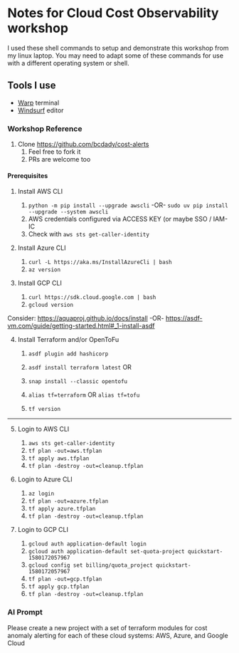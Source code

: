 # Notes for Cloud Cost Observability workshop

I used these shell commands to setup and demonstrate this workshop from my linux laptop.
You may need to adapt some of these commands for use with a different operating system or shell.

## Tools I use

- [Warp](https://www.warp.dev/) terminal
- [Windsurf](https://codeium.com/windsurf/) editor

### Workshop Reference

1. Clone <https://github.com/bcdady/cost-alerts>
    1. Feel free to fork it
    2. PRs are welcome too

#### Prerequisites

1. Install AWS CLI

    1. `python -m pip install --upgrade awscli` -OR- `sudo uv pip install --upgrade --system awscli`
    2. AWS credentials configured via ACCESS KEY (or maybe SSO / IAM-IC
    3. Check with `aws sts get-caller-identity`

2. Install Azure CLI

    1. `curl -L https://aka.ms/InstallAzureCli | bash`
    2. `az version`

3. Install GCP CLI

    1. `curl https://sdk.cloud.google.com | bash`
    2. `gcloud version`

Consider:
<https://aquaproj.github.io/docs/install>
\-OR-
<https://asdf-vm.com/guide/getting-started.html#_1-install-asdf>

4. Install Terraform and/or OpenToFu

    1. `asdf plugin add hashicorp`
    2. `asdf install terraform latest`
OR
    1. `snap install --classic opentofu`

    3. `alias tf=terraform` OR `alias tf=tofu`
    4. `tf version`

---

5. Login to AWS CLI

    1. `aws sts get-caller-identity`
    2. `tf plan -out=aws.tfplan`
    3. `tf apply aws.tfplan`
    4. `tf plan -destroy -out=cleanup.tfplan`

6. Login to Azure CLI

    1. `az login`
    2. `tf plan -out=azure.tfplan`
    3. `tf apply azure.tfplan`
    4. `tf plan -destroy -out=cleanup.tfplan`

7. Login to GCP CLI

    1. `gcloud auth application-default login`
    2. `gcloud auth application-default set-quota-project quickstart-1580172057967`
    3. `gcloud config set billing/quota_project quickstart-1580172057967`
    4. `tf plan -out=gcp.tfplan`
    5. `tf apply gcp.tfplan`
    6. `tf plan -destroy -out=cleanup.tfplan`

### AI Prompt

Please create a new project with a set of terraform modules for cost anomaly alerting for each of these cloud systems: AWS, Azure, and Google Cloud
